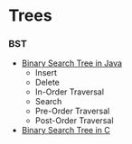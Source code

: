 # Trees
### BST
* [Binary Search Tree in Java](Binarytree.java)
  * Insert
  * Delete
  * In-Order Traversal
  * Search
  * Pre-Order Traversal
  * Post-Order Traversal
* [Binary Search Tree in C](BST.c)
